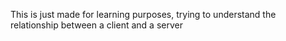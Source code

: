 This is just made for learning purposes, trying to understand the relationship between a client and a server

